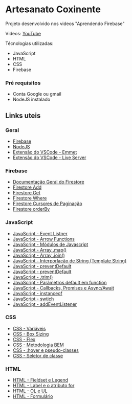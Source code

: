 # Artesanato Coxinente

Projeto desenvolvido nos videos "Aprendendo Firebase"

Videos: [YouTube](https://www.youtube.com/playlist?list=PLRopgUQxcZRUtFBwTEjRptoXwbA-nChvu)

Técnologias utilizadas:
- JavaScript
- HTML
- CSS
- Firebase

### Pré requisitos
- Conta Google ou gmail
- NodeJS instalado

## Links uteis
### Geral
* [Firebase](https://firebase.google.com/?hl=pt-br)
* [NodeJS](https://nodejs.org/en/)
* [Extensão do VSCode - Emmet](https://emmet.io/)
* [Extensão do VSCode - Live Server](https://marketplace.visualstudio.com/items?itemName=ritwickdey.LiveServer)


### Firebase
* [Documentação Geral do Firestore](https://firebase.google.com/docs/firestore?authuser=0)
* [Firestore Add](https://firebase.google.com/docs/firestore/manage-data/add-data)
* [Firestore Get](https://firebase.google.com/docs/firestore/quickstart#read_data)
* [Firestore Where](https://firebase.google.com/docs/firestore/query-data/queries#simple_queries)
* [Firestore Cursores de Paginação](https://firebase.google.com/docs/firestore/query-data/query-cursors)
* [Firestore orderBy](https://firebase.google.com/docs/firestore/query-data/order-limit-data)

### JavaScript
* [JavaScript - Event Listner](https://www.mundojs.com.br/2019/06/25/javascript-basico-eventos-no-javascript-parte-2/)
* [JavaScript - Arrow Functions](https://www.youtube.com/watch?v=S5Mn0qQzJ-0)
* [JavaScript - Módulos de Javascript](https://www.youtube.com/watch?v=6Avdyl8YgWg)
* [JavaScript - Array .map()](https://desenvolvimentoparaweb.com/javascript/map-filter-reduce-javascript)
* [JavaScript - Array .join()](https://developer.mozilla.org/pt-BR/docs/Web/JavaScript/Reference/Global_Objects/Array/join)
* [JavaScript - Interporlação de String  (Template String) ](https://medium.com/collabcode/template-string-%C3%A9-top-demais-02-5d8964726a32)
* [JavaScript - preventDefault ](https://www.facebook.com/rocketseat/videos/o-m%C3%A9todo-preventdefault-vai-te-ajudar-a-prevenir-que-seu-button-tenha-o-efeito-d/3198554556893101/)
* [JavaScript - preventDefault ](https://www.devmedia.com.br/javascript-for-for-in-for-of/41018)
* [JavaScript - .trim()](https://www.devmedia.com.br/javascript-trim-removendo-espacos-desnecessarios/39685)
* [JavaScript - Parâmetros default em function](https://developer.mozilla.org/pt-BR/docs/Web/JavaScript/Reference/Functions/Default_parameters)
* [JavaScript - Callbacks, Promises e Async/Await ](https://www.youtube.com/watch?v=7Bs4-rqbCQc)
* [JavaScript - instanceof](https://developer.mozilla.org/pt-BR/docs/Web/JavaScript/Reference/Operators/instanceof)
* [JavaScript - swtich](https://developer.mozilla.org/pt-BR/docs/Web/JavaScript/Reference/Statements/switch )
* [JavaScript - addEventListener](https://developer.mozilla.org/pt-BR/docs/Web/API/EventTarget/addEventListener)

### CSS
* [CSS - Variáveis](https://www.felipefialho.com/blog/os-superpoderes-das-variaveis-nativas-do-css/)
* [CSS - Box Sizing](https://www.devmedia.com.br/css-box-sizing/36830)
* [CSS - Flex](https://www.alura.com.br/artigos/css-guia-do-flexbox)
* [CSS - Metodologia BEM](https://desenvolvimentoparaweb.com/css/bem/)
* [CSS - :hover e pseudo-classes ](https://tableless.com.br/pseudo-classes-css/)
* [CSS - Seletor de classe](https://medium.com/horadecodar/as-diferen%C3%A7as-entre-class-e-id-no-css-d323d7863f18)

### HTML
* [HTML - Fieldset e Legend](https://www.infowester.com/tagsdesconhecidas.php)
* [HTML - Label e o atributo for](https://qastack.com.br/programming/18432376/what-does-for-attribute-do-in-html-label-tag)
* [HTML - OL e UL](https://www.youtube.com/watch?v=JlE0pzESf5g)
* [HTML - Formulário](https://developer.mozilla.org/pt-BR/docs/Learn/Forms/Your_first_form)

